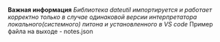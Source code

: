 **Важная информация**
*Библиотека dateutil импортируется и работает корректно только в случае одинаковой версии интерпретатора локального(системного) питона и установленного в VS code*
Пример файла на выходе - notes.json

